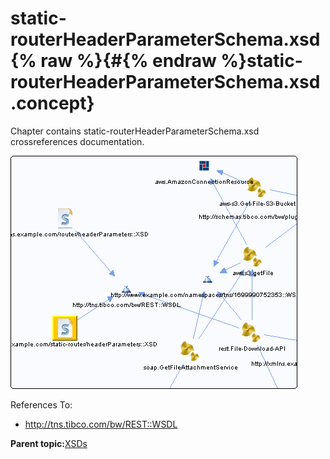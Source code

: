 # static-routerHeaderParameterSchema.xsd {% raw %}{#{% endraw %}static-routerHeaderParameterSchema.xsd .concept}

Chapter contains static-routerHeaderParameterSchema.xsd crossreferences documentation.

![](cross_http___xmlns.example.com_static-router_headerParameters__XSD.png)

References To:

-   http://tns.tibco.com/bw/REST::WSDL

**Parent topic:**[XSDs](../../../cross/dependencies/xsds/xsds.md)

